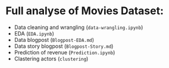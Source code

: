 # Full analyse of Movies Dataset:

- Data cleaning and wrangling (``data-wrangling.ipynb``)
- EDA (``EDA.ipynb``)
- Data blogpost (``Blogpost-EDA.md``)
- Data story blogpost (``Blogpost-Story.md``)
- Prediction of revenue (``Prediction.ipynb``)
- Clastering actors (``clustering``)

